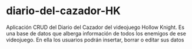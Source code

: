 # diario-del-cazador-HK
Aplicación CRUD del Diario del Cazador del videojuego Hollow Knight. Es una base de datos que alberga información de todos los enemigos de ese videojuego. En ella los usuarios podrán insertar, borrar o editar sus datos
